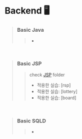 # Backend 🖥️
> ### Basic Java 
>> -
>> 
>>
<br/>

> ### Basic JSP
>> check [JSP](https://github.com/praybe/Java-JSP/tree/main/JSP) folder
>> 
>> * 적용한 실습:  [rsp] <br/>
>> * 적용한 실습:  [lottery] <br/>
>> * 적용한 실습:  [board] <br/>
<br/>

> ### Basic SQLD
>> -
>> 

<br/>
